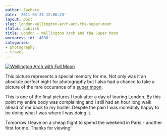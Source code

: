 ```yaml
---
author: Zachary 
date: '2011-03-24 12:06:23'
layout: post
slug: london-wellington-arch-and-the-super-moon
status: publish
title: London - Wellington Arch and the Super Moon
wordpress_id: '4638'
categories:
- photography
- travel
---
```


[![Wellington Arch with Full Moon](http://farm6.static.flickr.com/5131/5544942228_9e62fc1c4c_b.jpg)](http://www.flickr.com/photos/zacharyz/5544942228/)


This picture represents a special memory for me. Not only was it an absolute
perfect night for photography but I also had a chance to take a picture of the
rare occurance of a [super moon](http://science.nasa.gov/science-news/science-at-nasa/2011/16mar_supermoon/).

This is one of the final pictures I took after a day of touring London. By
this point my entire body was complaining and I still had an hour long walk
ahead of me back to my hostel. Despite the pain I was incredibly happy to be
doing what I was where I was doing it.

Tomorrow I leave on a cheap flight to spend the weekend in Paris - another
first for me. Thanks for viewing!

